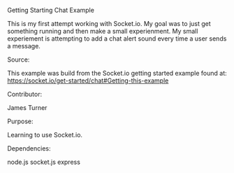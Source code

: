 Getting Starting Chat Example
  
  This is my first attempt working with Socket.io. My goal was to just get something running and then make a small experienment.
    My small experiement is attempting to add a chat alert sound every time a user sends a message.

Source:
  
  This example was build from the Socket.io getting started example found at:
     https://socket.io/get-started/chat#Getting-this-example

Contributor:
  
  James Turner
  
 Purpose:
  
  Learning to use Socket.io.
  
 Dependencies:
  
  node.js
  socket.js
  express
